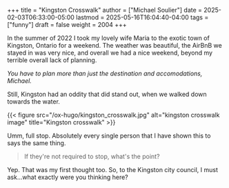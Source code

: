 +++
title = "Kingston Crosswalk"
author = ["Michael Soulier"]
date = 2025-02-03T06:33:00-05:00
lastmod = 2025-05-16T16:04:40-04:00
tags = ["funny"]
draft = false
weight = 2004
+++

In the summer of 2022 I took my lovely wife Maria to the exotic town of Kingston, Ontario for a weekend. The weather was beautiful, the AirBnB we stayed in was very nice, and overall we had a nice weekend, beyond my terrible overall lack of planning.

_You have to plan more than just the destination and accomodations, Michael._

Still, Kingston had an oddity that did stand out, when we walked down towards the water.

{{< figure src="/ox-hugo/kingston_crosswalk.jpg" alt="kingston crosswalk image" title="Kingston crosswalk" >}}

Umm, full stop. Absolutely every single person that I have shown this to says the same thing.

> If they're not required to stop, what's the point?

Yep. That was my first thought too. So, to the Kingston city council, I must ask...what exactly were you thinking here?
